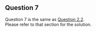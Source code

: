 ## Question 7

Question 7 is the same as [Question 2.2](#question-22).  
Please refer to that section for the solution.